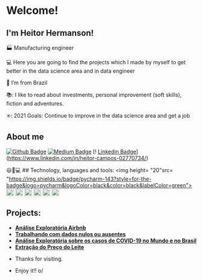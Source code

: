 # Welcome!

## I'm Heitor Hermanson!

:factory: Manufacturing engineer 

:computer:  Here you are going to find the projects which I made by myself to get better in the data science area and in data engineer

:house_with_garden: I’m from Brazil

📚: I like to read about investments, personal improvement (soft skills), fiction and adventures. 

✳️: 2021 Goals: Continue to improve in the data science area and get a job


## About me

[![Github Badge](https://img.shields.io/badge/-Github-000?style=flat-square&logo=Github&logoColor=white&link=https://github.com/heitor-eng)](https://github.com/heitor-eng) [![Medium Badge](https://img.shields.io/badge/Medium-12100E?style=for-the-badge&logo=medium&logoColor=white&link=https://heitorhermanson.medium.com/)](https://heitorhermanson.medium.com/) [! [Linkedin Badge](https://img.shields.io/badge/-LinkedIn-blue?style=flat-square&logo=Linkedin&logoColor=white&link=https://www.linkedin.com/in/heitor-campos-02770734/)](https://www.linkedin.com/in/heitor-campos-02770734/)

😃:rocket:💻 ## Technology, languages and tools:
<img height= "20"src= "https://img.shields.io/badge/pycharm-143?style=for-the-badge&logo=pycharm&logoColor=black&color=black&labelColor=green">
<img height ="20" src= "https://img.shields.io/badge/Colab-F9AB00?style=for-the-badge&logo=googlecolab&color=525252">
<img height ="20" src= "https://img.shields.io/badge/Microsoft_Excel-217346?style=for-the-badge&logo=microsoft-excel&logoColor=white">
<img height ="20" src= "https://img.shields.io/badge/Microsoft_Word-2B579A?style=for-the-badge&logo=microsoft-word&logoColor=white">
<img height ="20" src = "https://img.shields.io/badge/Microsoft_Office-D83B01?style=for-the-badge&logo=microsoft-office&logoColor=white">
<img height ="20" src = "https://img.shields.io/badge/PowerBI-F2C811?style=for-the-badge&logo=Power%20BI&logoColor=white">
<img height ="20" src ="https://img.shields.io/badge/Jupyter-F37626.svg?&style=for-the-badge&logo=Jupyter&logoColor=white">


## Projects:

* **[Análise Exploratória Airbnb](https://github.com/heitor-eng/H_data_science/blob/master/An%C3%A1lise_dos_Dados_do_Airbnb_Cidade_Rio_de_Janeiro.ipynb)**
* **[Trabalhando com dados nulos ou ausentes](https://github.com/heitor-eng/H_data_science/blob/master/Estudo_de_dados_sobre_a_Viol%C3%AAncia_no_Rio_de_Janeiro.ipynb)**
* **[Análise Exploratória sobre os casos de COVID-19 no Mundo e no Brasil](https://github.com/heitor-eng/H_Data_Science/blob/master/Brasil_Covid_19_Projeto.ipynb)**
* **[Extração do Preço do Leite](https://github.com/heitor-eng/H_Data_Science/blob/master/Web_Scraping_da_cota%C3%A7%C3%A3o_do_Leite.ipynb)**


- Thanks for visiting.

- Enjoy it!! o/
